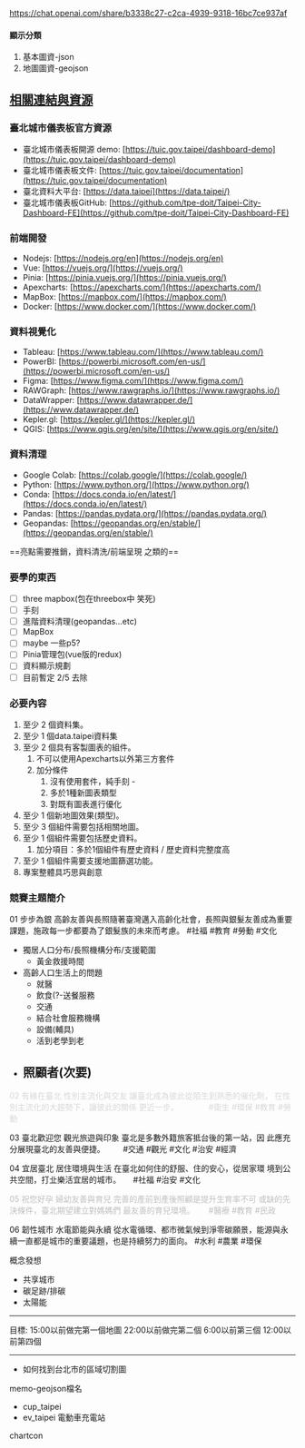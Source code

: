 https://chat.openai.com/share/b3338c27-c2ca-4939-9318-16bc7ce937af

#### 顯示分類
1. 基本圖資-json
2. 地圖圖資-geojson

## [相關連結與資源](https://github.com/tpe-doit/Taipei-Codefest-2023-Workshop/tree/4-Component-Config#%E7%9B%B8%E9%97%9C%E9%80%A3%E7%B5%90%E8%88%87%E8%B3%87%E6%BA%90)

### 臺北城市儀表板官方資源

- 臺北城市儀表板開源 demo: [https://tuic.gov.taipei/dashboard-demo](https://tuic.gov.taipei/dashboard-demo)
- 臺北城市儀表板文件: [https://tuic.gov.taipei/documentation](https://tuic.gov.taipei/documentation)
- 臺北資料大平台: [https://data.taipei](https://data.taipei/)
- 臺北城市儀表板GitHub: [https://github.com/tpe-doit/Taipei-City-Dashboard-FE](https://github.com/tpe-doit/Taipei-City-Dashboard-FE)

### 前端開發

- Nodejs: [https://nodejs.org/en](https://nodejs.org/en)
- Vue: [https://vuejs.org/](https://vuejs.org/)
- Pinia: [https://pinia.vuejs.org/](https://pinia.vuejs.org/)
- Apexcharts: [https://apexcharts.com/](https://apexcharts.com/)
- MapBox: [https://mapbox.com/](https://mapbox.com/)
- Docker: [https://www.docker.com/](https://www.docker.com/)

### 資料視覺化

- Tableau: [https://www.tableau.com/](https://www.tableau.com/)
- PowerBI: [https://powerbi.microsoft.com/en-us/](https://powerbi.microsoft.com/en-us/)
- Figma: [https://www.figma.com/](https://www.figma.com/)
- RAWGraph: [https://www.rawgraphs.io/](https://www.rawgraphs.io/)
- DataWrapper: [https://www.datawrapper.de/](https://www.datawrapper.de/)
- Kepler.gl: [https://kepler.gl/](https://kepler.gl/)
- QGIS: [https://www.qgis.org/en/site/](https://www.qgis.org/en/site/)

### 資料清理

- Google Colab: [https://colab.google/](https://colab.google/)
- Python: [https://www.python.org/](https://www.python.org/)
- Conda: [https://docs.conda.io/en/latest/](https://docs.conda.io/en/latest/)
- Pandas: [https://pandas.pydata.org/](https://pandas.pydata.org/)
- Geopandas: [https://geopandas.org/en/stable/](https://geopandas.org/en/stable/)

==亮點需要推銷，資料清洗/前端呈現 之類的==
### 要學的東西
 - [ ] three mapbox(包在threebox中 笑死)
 - [ ] 手刻
 - [ ] 進階資料清理(geopandas...etc)
 - [ ] MapBox
 - [ ] maybe 一些p5?
 - [ ] Pinia管理包(vue版的redux)
 - [ ] 資料顯示規劃
 - [ ] 目前暫定 2/5 去除

### 必要內容
1. 至少 2 個資料集。 
2. 至少 1 個data.taipei資料集 
3. 至少 2 個具有客製圖表的組件。
	1. 不可以使用Apexcharts以外第三方套件
	2. 加分條件
		1. 沒有使用套件，純手刻 - 
		2. 多於1種新圖表類型
		3. 對既有圖表進行優化
4. 至少 1 個新地圖效果(類型)。 
5. 至少 3 個組件需要包括相關地圖。 
6. 至少 1 個組件需要包括歷史資料。
	1. 加分項目：多於1個組件有歷史資料 / 歷史資料完整度高
7. 至少 1 個組件需要支援地圖篩選功能。 
8. 專案整體具巧思與創意
### 競賽主題簡介 
01 步步為銀 
高齡友善與長照隨著臺灣邁入高齡化社會，長照與銀髮友善成為重要課題，施政每一步都要為了銀髮族的未來而考慮。 #社福 #教育 #勞動 #文化 
- 獨居人口分布/長照機構分布/支援範圍
	- 黃金救援時間
- 高齡人口生活上的問題
	- 就醫
	- 飲食(?-送餐服務
	- 交通
	- 結合社會服務機構
	- 設備(輔具)
	- 活到老學到老
- 照顧者(次要)
	- 
<font color="#d8d8d8">02 有緣在臺北 </font>
<font color="#d8d8d8">性別主流化與交友 讓臺北成為彼此從陌生到熟悉的催化劑， 在性別主流化的大趨勢下，讓彼此的關係 更近一步。　　　　 #衛生 #環保 #教育 #勞動 </font>

03 臺北歡迎您 
觀光旅遊與印象 臺北是多數外籍旅客抵台後的第一站，因 此應充分展現臺北的友善與便捷。 　　#交通 #觀光 #文化 #治安 #經濟 

04 宜居臺北 
居住環境與生活 在臺北如何住的舒服、住的安心，從居家環 境到公共空間，打㐀樂活宜居的城市。 　 #社福 #治安 #文化

<font color="#bfbfbf">05 祝您好孕 </font>
<font color="#bfbfbf">婦幼友善與育兒 完善的產前到產後照顧是提升生育率不可 或缺的先決條件，臺北期望建立對媽媽們 最友善的育兒環境。　　 #醫療 #教育 #民政 </font>

06 韌性城市 水電節能與永續 從水電循環、都市微氣候到淨零碳願景，能源與永續一直都是城市的重要議題，也是持續努力的面向。 #水利 #農業 #環保 

概念發想
- 共享城市
- 碳足跡/排碳
- 太陽能

---
目標: 
15:00以前做完第一個地圖
22:00以前做完第二個
6:00以前第三個
12:00以前第四個

---
- 如何找到台北市的區域切割圖

memo-geojson檔名
- cup_taipei
- ev_taipei 電動車充電站

chartcon
